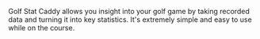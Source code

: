 Golf Stat Caddy allows you insight into your golf game by taking recorded data and turning it into key statistics. It's extremely simple and easy to use while on the course.
